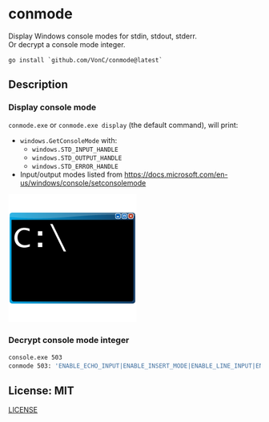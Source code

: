 # conmode
Display Windows console modes for stdin, stdout, stderr.  
Or decrypt a console mode integer.

    go install `github.com/VonC/conmode@latest`

## Description

### Display console mode

`conmode.exe` or `conmode.exe display` (the default command), will print:

- `windows.GetConsoleMode` with:
  - `windows.STD_INPUT_HANDLE`
  - `windows.STD_OUTPUT_HANDLE`
  - `windows.STD_ERROR_HANDLE`
- Input/output modes listed from https://docs.microsoft.com/en-us/windows/console/setconsolemode

[<img src="windows_console.png">](https://docs.microsoft.com/en-us/windows/console/setconsolemode)

### Decrypt console mode integer

```bash
console.exe 503
conmode 503: 'ENABLE_ECHO_INPUT|ENABLE_INSERT_MODE|ENABLE_LINE_INPUT|ENABLE_MOUSE_INPUT|ENABLE_PROCESSED_INPUT|ENABLE_QUICK_EDIT_MODE'
```

## License: MIT

[LICENSE](LICENSE)
